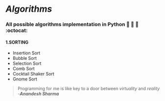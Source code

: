 # *Algorithms*
### All possible algorithms implementation in Python :tada: :rocket: :metal: :octocat:

#### 1.SORTING
* Insertion Sort
* Bubble Sort
* Selection Sort
* Comb Sort
* Cocktail Shaker Sort
* Gnome Sort
>Programming for me is like key to a door between *virtuality* and *reality* <br> 
*-**Anandesh Sharma***
